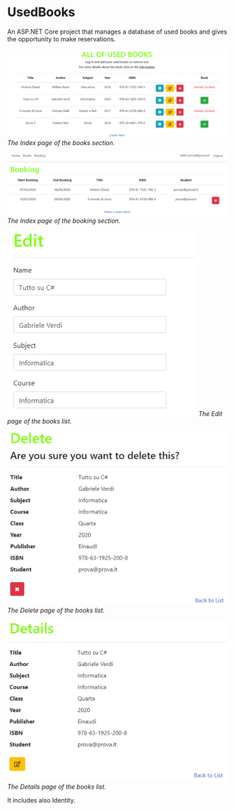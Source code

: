 # UsedBooks
An ASP.NET Core project that manages a database of used books and gives the opportunity to make reservations.

![](libri_identity/wwwroot/img/ScreenShots/1.PNG)
*The Index page of the books section.* 

![](libri_identity/wwwroot/img/ScreenShots/2.PNG)
*The Index page of the booking section.* 

![](libri_identity/wwwroot/img/ScreenShots/3.PNG)
*The Edit page of the books list.* 

![](libri_identity/wwwroot/img/ScreenShots/4.PNG)
*The Delete page of the books list.* 

![](libri_identity/wwwroot/img/ScreenShots/5.PNG)
*The Details page of the books list.* 

It includes also Identity.
